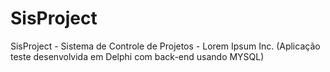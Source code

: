 # SisProject
SisProject - Sistema de Controle de Projetos - Lorem Ipsum Inc. (Aplicação teste desenvolvida em Delphi com back-end usando MYSQL)
